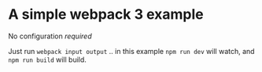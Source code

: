A simple webpack 3 example
======

No configuration *required*

Just run `webpack input output` .. in this example `npm run dev` will watch, and `npm run build` will build.
